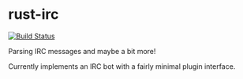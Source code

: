 rust-irc
========

[![Build Status](https://travis-ci.org/infinityb/rust-irc.svg?branch=master)](https://travis-ci.org/infinityb/rust-irc)

Parsing IRC messages and maybe a bit more!

Currently implements an IRC bot with a fairly minimal plugin interface.
